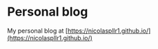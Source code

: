 # Personal blog

My personal blog at [https://nicolaspllr1.github.io/](https://nicolaspllr1.github.io/)